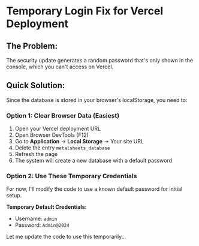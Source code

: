 # Temporary Login Fix for Vercel Deployment

## The Problem:
The security update generates a random password that's only shown in the console, which you can't access on Vercel.

## Quick Solution:

Since the database is stored in your browser's localStorage, you need to:

### Option 1: Clear Browser Data (Easiest)
1. Open your Vercel deployment URL
2. Open Browser DevTools (F12)
3. Go to **Application** → **Local Storage** → Your site URL
4. Delete the entry `metalsheets_database`
5. Refresh the page
6. The system will create a new database with a default password

### Option 2: Use These Temporary Credentials

For now, I'll modify the code to use a known default password for initial setup.

**Temporary Default Credentials:**
- Username: `admin`
- Password: `Admin@2024`

Let me update the code to use this temporarily...